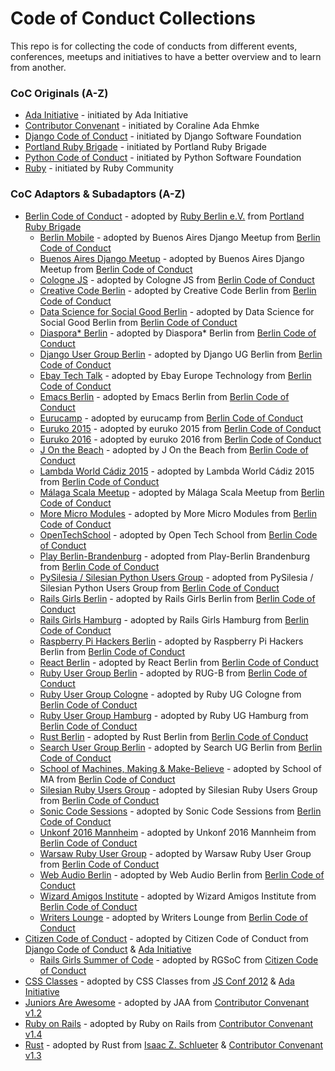 # Code of Conduct Collections

This repo is for collecting the code of conducts from different events, conferences, meetups and initiatives to have a better overview and to learn from another.

### CoC Originals (A-Z)

* [Ada Initiative](http://adainitiative.org/2014/02/18/howto-design-a-code-of-conduct-for-your-community/) - initiated by Ada Initiative
* [Contributor Convenant](http://contributor-covenant.org/) - initiated by Coraline Ada Ehmke
* [Django Code of Conduct](https://www.djangoproject.com/conduct/) - initiated by Django Software Foundation
* [Portland Ruby Brigade](http://pdxruby.org/codeofconduct) - initiated by Portland Ruby Brigade
* [Python Code of Conduct](https://www.python.org/psf/codeofconduct/) - initiated by Python Software Foundation
* [Ruby](https://www.ruby-lang.org/en/conduct/) - initiated by Ruby Community

### CoC Adaptors & Subadaptors (A-Z)
* [Berlin Code of Conduct](http://berlincodeofconduct.org/) - adopted by [Ruby Berlin e.V.](http://www.rubyberlin.org) from [Portland Ruby Brigade](http://pdxruby.org/codeofconduct)
  * [Berlin Mobile](http://www.meetup.com/Buenos-Aires-Django-Meetup/) - adopted by Buenos Aires Django Meetup from [Berlin Code of Conduct](http://berlincodeofconduct.org/)
  * [Buenos Aires Django Meetup](http://www.meetup.com/Buenos-Aires-Django-Meetup/) - adopted by Buenos Aires Django Meetup from [Berlin Code of Conduct](http://berlincodeofconduct.org/)
  * [Cologne JS](http://colognejs.de/) - adopted by Cologne JS from [Berlin Code of Conduct](http://berlincodeofconduct.org/)
  * [Creative Code Berlin](https://groups.google.com/forum/#!forum/creativecodeberlin) - adopted by Creative Code Berlin from [Berlin Code of Conduct](http://berlincodeofconduct.org/)
  * [Data Science for Social Good Berlin](http://dssg-berlin.org/) - adopted by Data Science for Social Good Berlin from [Berlin Code of Conduct](http://berlincodeofconduct.org/)
  * [Diaspora* Berlin](https://dber.org/) - adopted by Diaspora* Berlin from [Berlin Code of Conduct](http://berlincodeofconduct.org/)  
  * [Django User Group Berlin](http://www.meetup.com/django-user-group-berlin/) - adopted by Django UG Berlin from [Berlin Code of Conduct](http://berlincodeofconduct.org/)
  * [Ebay Tech Talk](http://www.meetup.com/eBay-Europe-Technology/) - adopted by Ebay Europe Technology from [Berlin Code of Conduct](http://berlincodeofconduct.org/)  
  * [Emacs Berlin](http://emacs-berlin.org) - adopted by Emacs Berlin from [Berlin Code of Conduct](http://berlincodeofconduct.org/)
  * [Eurucamp](http://www.eurucamp.org/) - adopted by eurucamp from [Berlin Code of Conduct](http://berlincodeofconduct.org/)  
  * [Euruko 2015](http://www.euruko2015.org/) - adopted by euruko 2015 from [Berlin Code of Conduct](http://berlincodeofconduct.org/)
  * [Euruko 2016](http://euruko2016.org/) - adopted by euruko 2016 from [Berlin Code of Conduct](http://berlincodeofconduct.org/)
  * [J On the Beach](http://www.jonthebeach.com/) - adopted by J On the Beach from [Berlin Code of Conduct](http://berlincodeofconduct.org/)
  * [Lambda World Cádiz 2015](http://www.lambda.world/) - adopted by Lambda World Cádiz 2015 from [Berlin Code of Conduct](http://berlincodeofconduct.org/)
  * [Málaga Scala Meetup](http://www.meetup.com/Malaga-Scala/) - adopted by Málaga Scala Meetup from [Berlin Code of Conduct](http://berlincodeofconduct.org/)
  * [More Micro Modules](http://moremicromodules.org/) - adopted by More Micro Modules from [Berlin Code of Conduct](http://berlincodeofconduct.org/)
  * [OpenTechSchool](http://www.opentechschool.org/) - adopted by Open Tech School from [Berlin Code of Conduct](http://berlincodeofconduct.org/)
  * [Play Berlin-Brandenburg](http://www.meetup.com/Play-Berlin-Brandenburg/) - adopted from Play-Berlin Brandenburg from [Berlin Code of Conduct](http://berlincodeofconduct.org/)
  * [PySilesia / Silesian Python Users Group](http://pysilesia.org/) - adopted from PySilesia / Silesian Python Users Group from [Berlin Code of Conduct](http://berlincodeofconduct.org/)
  * [Rails Girls Berlin](http://railsgirlsberlin.de/) - adopted by Rails Girls Berlin from [Berlin Code of Conduct](http://berlincodeofconduct.org/)
  * [Rails Girls Hamburg](http://railsgirlsberlin.de/) - adopted by Rails Girls Hamburg from [Berlin Code of Conduct](http://berlincodeofconduct.org/)
  * [Raspberry Pi Hackers Berlin](http://www.meetup.com/es-ES/RaspberryPi-Hackers-en-Sevilla/) - adopted by Raspberry Pi Hackers Berlin from [Berlin Code of Conduct](http://berlincodeofconduct.org/)
  * [React Berlin](http://www.meetup.com/React-Berlin/) - adopted by React Berlin from [Berlin Code of Conduct](http://berlincodeofconduct.org/)
  * [Ruby User Group Berlin](http://wwwrug-b.de) - adopted by RUG-B from [Berlin Code of Conduct](http://berlincodeofconduct.org/)
  * [Ruby User Group Cologne](http://www.colognerb.de/) - adopted by Ruby UG Cologne from [Berlin Code of Conduct](http://berlincodeofconduct.org/)
  * [Ruby User Group Hamburg](http://hamburg.onruby.de/) - adopted by Ruby UG Hamburg from [Berlin Code of Conduct](http://berlincodeofconduct.org/)
  * [Rust Berlin](http://www.meetup.com/Rust-Berlin/) - adopted by Rust Berlin from [Berlin Code of Conduct](http://berlincodeofconduct.org/)  
  * [Search User Group Berlin](http://www.meetup.com/Search-UG-Berlin/) - adopted by Search UG Berlin from [Berlin Code of Conduct](http://berlincodeofconduct.org/)
  * [School of Machines, Making & Make-Believe](http://schoolofma.org/) - adopted by School of MA from [Berlin Code of Conduct](http://berlincodeofconduct.org/)
  * [Silesian Ruby Users Group](https://srug.pl/) - adopted by Silesian Ruby Users Group from [Berlin Code of Conduct](http://berlincodeofconduct.org/)
  * [Sonic Code Sessions](http://spektrumberlin.de/communities/sonic-code-sessions/about.html) - adopted by Sonic Code Sessions from [Berlin Code of Conduct](http://berlincodeofconduct.org/)
  * [Unkonf 2016 Mannheim](https://www.unkonf.de/) - adopted by Unkonf 2016 Mannheim from [Berlin Code of Conduct](http://berlincodeofconduct.org/)
  * [Warsaw Ruby User Group](http://wrug.eu/) - adopted by Warsaw Ruby User Group from [Berlin Code of Conduct](http://berlincodeofconduct.org/)
  * [Web Audio Berlin](http://www.meetup.com/Berlin-Web-Audio-Meetup/) - adopted by Web Audio Berlin from [Berlin Code of Conduct](http://berlincodeofconduct.org/)  
  * [Wizard Amigos Institute](http://wizard.amigos.institute/) - adopted by Wizard Amigos Institute from [Berlin Code of Conduct](http://berlincodeofconduct.org/)
  * [Writers Lounge](http://www.meetup.com/letswrite/) - adopted by Writers Lounge from [Berlin Code of Conduct](http://berlincodeofconduct.org/)
* [Citizen Code of Conduct](http://citizencodeofconduct.org/) - adopted by Citizen Code of Conduct from [Django Code of Conduct](https://www.djangoproject.com/conduct/) & [Ada Initiative](http://geekfeminism.wikia.com/wiki/Conference_anti-harassment/Policy)
  * [Rails Girls Summer of Code](http://railsgirlssummerofcode.org/about/code-of-conduct/) - adopted by RGSoC from [Citizen Code of Conduct](http://citizencodeofconduct.org/)
* [CSS Classes](http://cssclasses.cssconf.eu/code-of-conduct/) - adopted by CSS Classes from [JS Conf 2012](http://2012.jsconf.us/#/about) & [Ada Initiative](http://geekfeminism.wikia.com/wiki/Conference_anti-harassment/Policy)
* [Juniors Are Awesome](https://github.com/rubycorns/jaa/blob/master/CODE_OF_CONDUCT_EN.md) - adopted by JAA from [Contributor Convenant v1.2](http://contributor-covenant.org/version/1/2/0/)
* [Ruby on Rails](http://rubyonrails.org/conduct/) - adopted by Ruby on Rails from [Contributor Convenant v1.4](http://contributor-covenant.org/version/1/4/)
* [Rust](https://www.rust-lang.org/conduct.html) - adopted by Rust from [Isaac Z. Schlueter](http://blog.izs.me/post/30036893703/policy-on-trolling) & [Contributor Convenant v1.3](http://contributor-covenant.org/version/1/3/0/)
